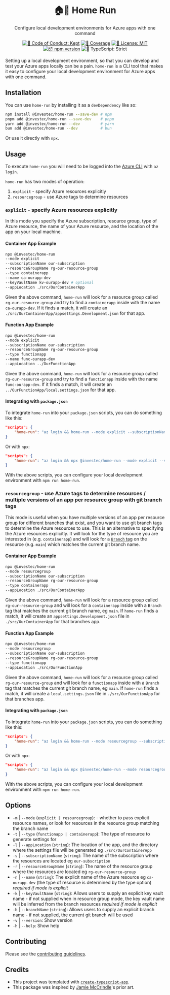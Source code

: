 <h1 align="center">🏠🏃 Home Run</h1>

<p align="center">Configure local development environments for Azure apps with one command</p>

<p align="center">
    <a href="https://github.com/investec/home-run/blob/main/.github/CODE_OF_CONDUCT.md" target="_blank"><img alt="🤝 Code of Conduct: Kept" src="https://img.shields.io/badge/%F0%9F%A4%9D_code_of_conduct-kept-21bb42" /></a>
    <a href="https://codecov.io/gh/investec/home-run" target="_blank"><img alt="🧪 Coverage" src="https://img.shields.io/codecov/c/github/investec/home-run?label=%F0%9F%A7%AA%20coverage" /></a>
    <a href="https://github.com/investec/home-run/blob/main/LICENSE.md" target="_blank"><img alt="📝 License: MIT" src="https://img.shields.io/badge/%F0%9F%93%9D_license-MIT-21bb42.svg"></a>
    <a href="http://npmjs.com/package/home-run"><img alt="📦 npm version" src="https://img.shields.io/npm/v/home-run?color=21bb42&label=%F0%9F%93%A6%20npm" /></a>
    <img alt="💪 TypeScript: Strict" src="https://img.shields.io/badge/%F0%9F%92%AA_typescript-strict-21bb42.svg" />
</p>

Setting up a local development environment, so that you can develop and test your Azure apps locally can be a pain. `home-run` is a CLI tool that makes it easy to configure your local development environment for Azure apps with one command.

## Installation

You can use `home-run` by installing it as a `devDependency` like so:

```sh
npm install @investec/home-run --save-dev # npm
pnpm add @investec/home-run --save-dev    # pnpm
yarn add @investec/home-run --dev         # yarn
bun add @investec/home-run --dev          # bun
```

Or use it directly with `npx`.

## Usage

To execute `home-run` you will need to be logged into the [Azure CLI](https://learn.microsoft.com/en-us/cli/azure/) with `az login`.

`home-run` has two modes of operation:

1. `explicit` - specify Azure resources explicitly
2. `resourcegroup` - use Azure tags to determine resources

### `explicit` - specify Azure resources explicitly

In this mode you specify the Azure subscription, resource group, type of Azure resource, the name of your Azure resource, and the location of the app on your local machine.

#### Container App Example

```sh
npx @investec/home-run
--mode explicit
--subscriptionName our-subscription
--resourceGroupName rg-our-resource-group
--type containerapp
--name ca-ourapp-dev
--keyVaultName kv-ourapp-dev # optional
--appLocation ./src/OurContainerApp
```

Given the above command, `home-run` will look for a resource group called `rg-our-resource-group` and try to find a `containerapp` inside with the name `ca-ourapp-dev`. If it finds a match, it will create an `./src/OurContainerApp/appsettings.Development.json` for that app.

#### Function App Example

```sh
npx @investec/home-run
--mode explicit
--subscriptionName our-subscription
--resourceGroupName rg-our-resource-group
--type functionapp
--name func-ourapp-dev
--appLocation ../OurFunctionApp
```

Given the above command, `home-run` will look for a resource group called `rg-our-resource-group` and try to find a `functionapp` inside with the name `func-ourapp-dev`. If it finds a match, it will create an `../OurFunctionApp/local.settings.json` for that app.

#### Integrating with `package.json`

To integrate `home-run` into your `package.json` scripts, you can do something like this:

```json
"scripts": {
    "home-run": "az login && home-run --mode explicit --subscriptionName our-subscription --resourceGroupName rg-our-resource-group --type containerapp --name ca-ourapp-dev --keyVaultName kv-ourapp-dev --appLocation ./src/OurContainerApp"
}
```

Or with `npx`:

```json
"scripts": {
    "home-run": "az login && npx @investec/home-run --mode explicit --subscriptionName our-subscription --resourceGroupName rg-our-resource-group --type containerapp --name ca-ourapp-dev --appLocation ./src/OurContainerApp"
}
```

With the above scripts, you can configure your local development environment with `npm run home-run`.

### `resourcegroup` - use Azure tags to determine resources / multiple versions of an app per resource group with git branch tags

This mode is useful when you have multiple versions of an app per resource group for different branches that exist, and you want to use git branch tags to determine the Azure resources to use. This is an alternative to specifying the Azure resources explicitly. It will look for the type of resource you are interested in (e.g. `containerapp`) and will look for a [`Branch` tag](https://learn.microsoft.com/en-us/azure/azure-resource-manager/management/tag-resources) on the resource (e.g. `main`) which matches the current git branch name.

#### Container App Example

```sh
npx @investec/home-run
--mode resourcegroup
--subscriptionName our-subscription
--resourceGroupName rg-our-resource-group
--type containerapp
--appLocation ./src/OurContainerApp
```

Given the above command, `home-run` will look for a resource group called `rg-our-resource-group` and will look for a `containerapp` inside with a `Branch` tag that matches the current git branch name, eg `main`. If `home-run` finds a match, it will create an `appsettings.Development.json` file in `./src/OurContainerApp` for that branches app.

#### Function App Example

```sh
npx @investec/home-run
--mode resourcegroup
--subscriptionName our-subscription
--resourceGroupName rg-our-resource-group
--type functionapp
--appLocation ./src/OurFunctionApp
```

Given the above command, `home-run` will look for a resource group called `rg-our-resource-group` and will look for a `functionapp` inside with a `Branch` tag that matches the current git branch name, eg `main`. If `home-run` finds a match, it will create a `local.settings.json` file in `./src/OurFunctionApp` for that branches app.

#### Integrating with `package.json`

To integrate `home-run` into your `package.json` scripts, you can do something like this:

```json
"scripts": {
    "home-run": "az login && home-run --mode resourcegroup --subscriptionName our-subscription --resourceGroupName rg-our-resource-group --type containerapp --appLocation ./src/OurContainerApp"
}
```

Or with `npx`:

```json
"scripts": {
    "home-run": "az login && npx @investec/home-run --mode resourcegroup --subscriptionName our-subscription --resourceGroupName rg-our-resource-group --type containerapp --appLocation ./src/OurContainerApp"
}
```

With the above scripts, you can configure your local development environment with `npm run home-run`.

## Options

- `-m` | `--mode` (`explicit | resourcegroup`): - whether to pass explicit resource names, or look for resources in the resource group matching the branch name
- `-t` | `--type` (`functionapp | containerapp`): The type of resource to generate settings for
- `-l` | `--appLocation` (`string`): The location of the app, and the directory where the settings file will be generated eg `./src/OurContainerApp`
- `-s` | `--subscriptionName` (`string`): The name of the subscription where the resources are located eg `our-subscription`
- `-r` | `--resourceGroupName` (`string`): The name of the resource group where the resources are located eg `rg-our-resource-group`
- `-n` | `--name` (`string`): The explicit name of the Azure resource eg `ca-ourapp-dev` (the type of resource is determined by the type option) _required if mode is explicit_
- `-k` | `--keyVaultName` (`string`): Allows users to supply an explicit key vault name - if not supplied when in resource group mode, the key vault name will be inferred from the branch resources _required if mode is explicit_
- `-b` | `--branchName` (`string`): Allows users to supply an explicit branch name - if not supplied, the current git branch will be used
- `-v` | `--version`: Show version
- `-h` | `--help`: Show help

## Contributing

Please see the [contributing guidelines](.github/CONTRIBUTING.md).

## Credits

- This project was templated with [`create-typescript-app`](https://github.com/JoshuaKGoldberg/create-typescript-app).
- This package was inspired by [Jamie McCrindle](https://github.com/jamiemccrindle)'s prior art.
